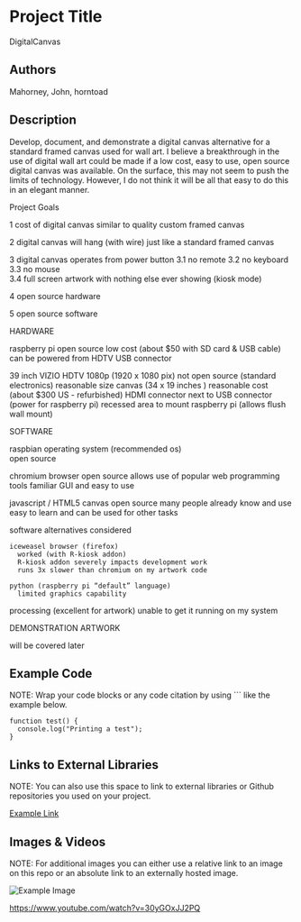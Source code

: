 # Project Title
DigitalCanvas


## Authors
Mahorney, John, horntoad

## Description
Develop, document, and demonstrate a digital canvas alternative for a standard framed canvas used for wall art.  I believe a breakthrough in the use of digital wall art could be made if a low cost, easy to use, open source digital canvas was available.  On the surface, this may not seem to push the limits of technology.  However, I do not think it will be all that easy to do this in an elegant manner.       
 
Project Goals

1  cost of digital canvas similar to quality custom framed canvas

2  digital canvas will hang (with wire) just like a standard framed canvas

3  digital canvas operates from power button
3.1  no remote
3.2  no keyboard
3.3  no mouse  
3.4  full screen artwork with nothing else ever showing (kiosk mode)
     
4  open source hardware

5  open source software
 

HARDWARE

raspberry pi
  open source
  low cost (about $50 with SD card & USB cable)
 	can be powered from HDTV USB connector


39 inch VIZIO HDTV 1080p (1920 x 1080 pix)
  not open source (standard electronics)
 	reasonable size canvas (34 x 19 inches )
 	reasonable cost (about $300 US - refurbished)
 	HDMI connector next to USB connector (power for raspberry pi)
 	recessed area to mount raspberry pi (allows flush wall mount)
      	 
SOFTWARE

raspbian operating system (recommended os)  
  open source

chromium browser
 	open source
	allows use of popular web programming tools
	familiar GUI and easy to use
      			      	
javascript / HTML5 canvas
 	open source
 	many people already know and use             	
 	easy to learn and can be used for other tasks

               						
software alternatives considered

	iceweasel browser (firefox)
	  worked (with R-kiosk addon)
	  R-kiosk addon severely impacts development work
	  runs 3x slower than chromium on my artwork code 
	
	python (raspberry pi “default” language)
	  limited graphics capability
		
  processing (excellent for artwork)
	  unable to get it running on my system

 
DEMONSTRATION ARTWORK

will be covered later


## Example Code
NOTE: Wrap your code blocks or any code citation by using ``` like the example below.
```
function test() {
  console.log("Printing a test");
}
```
## Links to External Libraries
 NOTE: You can also use this space to link to external libraries or Github repositories you used on your project.

[Example Link](http://www.google.com "Example Link")

## Images & Videos
NOTE: For additional images you can either use a relative link to an image on this repo or an absolute link to an externally hosted image.

![Example Image](project_images/cover.jpg?raw=true "Example Image")

https://www.youtube.com/watch?v=30yGOxJJ2PQ
